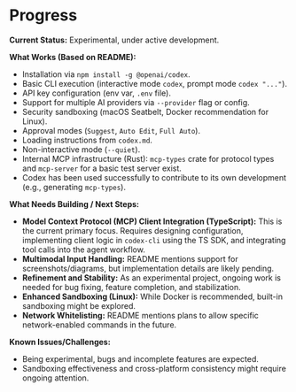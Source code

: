 # Progress

**Current Status:** Experimental, under active development.

**What Works (Based on README):**
*   Installation via `npm install -g @openai/codex`.
*   Basic CLI execution (interactive mode `codex`, prompt mode `codex "..."`).
*   API key configuration (env var, `.env` file).
*   Support for multiple AI providers via `--provider` flag or config.
*   Security sandboxing (macOS Seatbelt, Docker recommendation for Linux).
*   Approval modes (`Suggest`, `Auto Edit`, `Full Auto`).
*   Loading instructions from `codex.md`.
*   Non-interactive mode (`--quiet`).
*   Internal MCP infrastructure (Rust): `mcp-types` crate for protocol types and `mcp-server` for a basic test server exist.
*   Codex has been used successfully to contribute to its own development (e.g., generating `mcp-types`).

**What Needs Building / Next Steps:**
*   **Model Context Protocol (MCP) Client Integration (TypeScript):** This is the current primary focus. Requires designing configuration, implementing client logic in `codex-cli` using the TS SDK, and integrating tool calls into the agent workflow.
*   **Multimodal Input Handling:** README mentions support for screenshots/diagrams, but implementation details are likely pending.
*   **Refinement and Stability:** As an experimental project, ongoing work is needed for bug fixing, feature completion, and stabilization.
*   **Enhanced Sandboxing (Linux):** While Docker is recommended, built-in sandboxing might be explored.
*   **Network Whitelisting:** README mentions plans to allow specific network-enabled commands in the future.

**Known Issues/Challenges:**
*   Being experimental, bugs and incomplete features are expected.
*   Sandboxing effectiveness and cross-platform consistency might require ongoing attention.